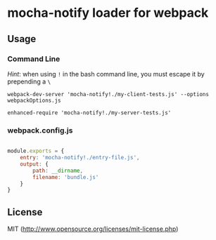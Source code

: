# mocha-notify loader for webpack

## Usage

### Command Line

*Hint*: when using `!` in the bash command line, you must escape it by prepending a `\`

``` text
webpack-dev-server 'mocha-notify!./my-client-tests.js' --options webpackOptions.js
```

``` text
enhanced-require 'mocha-notify!./my-server-tests.js'
```

### webpack.config.js

```js

module.exports = {
    entry: 'mocha-notify!./entry-file.js',
    output: {
        path: __dirname,
        filename: 'bundle.js'
    }
}
```

## License

MIT (http://www.opensource.org/licenses/mit-license.php)
